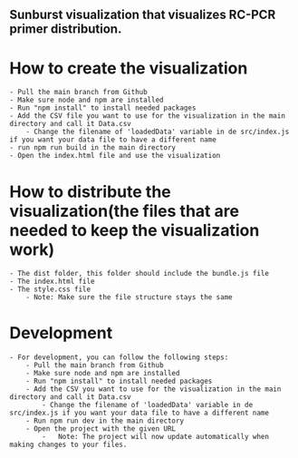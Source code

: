 ## Sunburst visualization that visualizes RC-PCR primer distribution.

# How to create the visualization
    - Pull the main branch from Github
    - Make sure node and npm are installed
    - Run "npm install" to install needed packages
    - Add the CSV file you want to use for the visualization in the main directory and call it Data.csv
        - Change the filename of 'loadedData' variable in de src/index.js if you want your data file to have a different name
    - run npm run build in the main directory
    - Open the index.html file and use the visualization

# How to distribute the visualization(the files that are needed to keep the visualization work)
    - The dist folder, this folder should include the bundle.js file
    - The index.html file
    - The style.css file
        - Note: Make sure the file structure stays the same

# Development
    - For development, you can follow the following steps:
        - Pull the main branch from Github
        - Make sure node and npm are installed
        - Run "npm install" to install needed packages
        - Add the CSV you want to use for the visualization in the main directory and call it Data.csv
            - Change the filename of 'loadedData' variable in de src/index.js if you want your data file to have a different name
        - Run npm run dev in the main directory
        - Open the project with the given URL
            -   Note: The project will now update automatically when making changes to your files.
